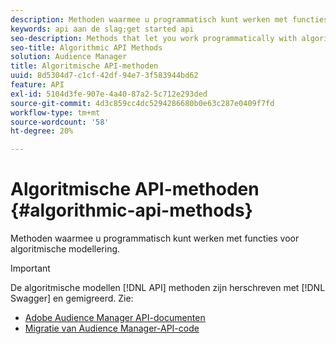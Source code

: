 ```yaml
---
description: Methoden waarmee u programmatisch kunt werken met functies voor algoritmische modellering.
keywords: api aan de slag;get started api
seo-description: Methods that let you work programmatically with algorithmic modeling features.
seo-title: Algorithmic API Methods
solution: Audience Manager
title: Algoritmische API-methoden
uuid: 8d5304d7-c1cf-42df-94e7-3f583944bd62
feature: API
exl-id: 5104d3fe-907e-4a40-87a2-5c712e293ded
source-git-commit: 4d3c859cc4dc5294286680b0e63c287e0409f7fd
workflow-type: tm+mt
source-wordcount: '58'
ht-degree: 20%

---
```


# Algoritmische API-methoden {#algorithmic-api-methods}

Methoden waarmee u programmatisch kunt werken met functies voor algoritmische modellering.

>[!IMPORTANT]
>
>De algoritmische modellen [!DNL API] methoden zijn herschreven met [!DNL Swagger] en gemigreerd. Zie:
>
>* [Adobe Audience Manager API-documenten](https://bank.demdex.com/portal/swagger/index.html)
>* [Migratie van Audience Manager-API-code](../../api/api-swagger-migration.md)

